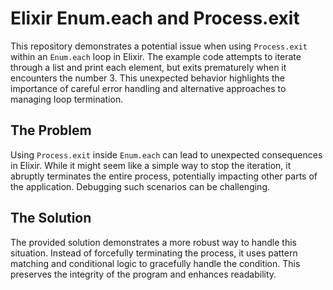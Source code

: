 # Elixir Enum.each and Process.exit

This repository demonstrates a potential issue when using `Process.exit` within an `Enum.each` loop in Elixir. The example code attempts to iterate through a list and print each element, but exits prematurely when it encounters the number 3. This unexpected behavior highlights the importance of careful error handling and alternative approaches to managing loop termination.

## The Problem

Using `Process.exit` inside `Enum.each` can lead to unexpected consequences in Elixir. While it might seem like a simple way to stop the iteration, it abruptly terminates the entire process, potentially impacting other parts of the application.  Debugging such scenarios can be challenging.

## The Solution

The provided solution demonstrates a more robust way to handle this situation. Instead of forcefully terminating the process, it uses pattern matching and conditional logic to gracefully handle the condition. This preserves the integrity of the program and enhances readability.